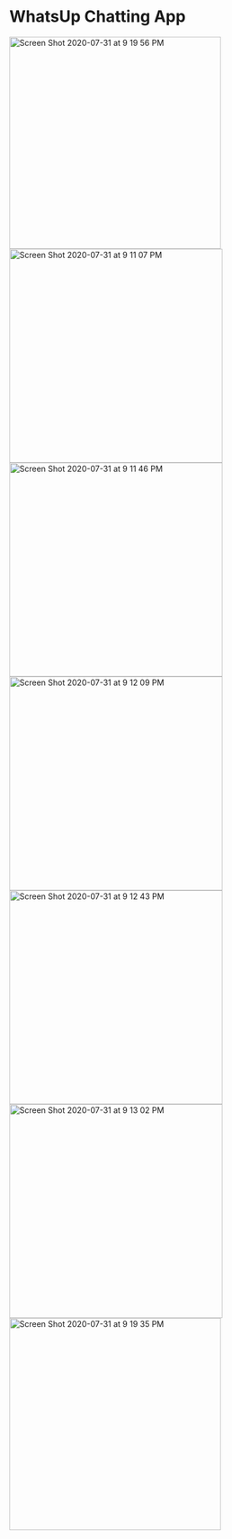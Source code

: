 # WhatsUp Chatting App
<img width="376" alt="Screen Shot 2020-07-31 at 9 19 56 PM" src="https://user-images.githubusercontent.com/51538046/89105547-048a3680-d3f0-11ea-95b8-0ca2ffc18877.png"> <img width="379" alt="Screen Shot 2020-07-31 at 9 11 07 PM" src="https://user-images.githubusercontent.com/51538046/89105561-1b308d80-d3f0-11ea-8b2e-fdae39be8382.png"><img width="379" alt="Screen Shot 2020-07-31 at 9 11 46 PM" src="https://user-images.githubusercontent.com/51538046/89105573-356a6b80-d3f0-11ea-8760-1fcdbefb170f.png">
<img width="379" alt="Screen Shot 2020-07-31 at 9 12 09 PM" src="https://user-images.githubusercontent.com/51538046/89105574-36030200-d3f0-11ea-8559-3191f88c3e07.png"><img width="379" alt="Screen Shot 2020-07-31 at 9 12 43 PM" src="https://user-images.githubusercontent.com/51538046/89105576-37342f00-d3f0-11ea-8696-945863ffee7a.png"><img width="379" alt="Screen Shot 2020-07-31 at 9 13 02 PM" src="https://user-images.githubusercontent.com/51538046/89105577-37342f00-d3f0-11ea-92a4-52cc3d6f02ba.png">
<img width="376" alt="Screen Shot 2020-07-31 at 9 19 35 PM" src="https://user-images.githubusercontent.com/51538046/89105579-37ccc580-d3f0-11ea-9615-c4b0e6d8f6bd.png">


